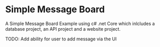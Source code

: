 # Simple Message Board
A Simple Message Board Example using c# .net Core which inlcludes a database project, an API project and a website project.

TODO:
Add ability for user to add message via the UI
